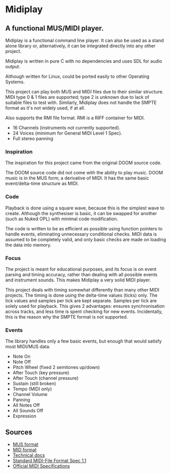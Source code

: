 # Midiplay

## A functional MUS/MIDI player.
Midiplay is a functional command line player. It can also be used as a stand alone library or, alternatively, it can be integrated directly into any other project.

Midiplay is written in pure C with no dependencies and uses SDL for audio output.

Although written for Linux, could be ported easily to other Operating Systems.

This project can play both MUS and MIDI files due to their similar structure. MIDI type 0 & 1 files are supported; type 2 is unknown due to lack of suitable files to test with. Similarly, Midiplay does not handle the SMPTE format as it's not widely used, if at all.

Also supports the RMI file format. RMI is a RIFF container for MIDI.

- 16 Channels (instruments not currently supported).
- 24 Voices (minimum for General MIDI Level 1 Spec).
- Full stereo panning

### Inspiration
The inspiration for this project came from the original DOOM source code.

The DOOM source code did not come with the ability to play music. DOOM music is in the MUS form; a derivative of MIDI. It has the same basic event/delta-time structure as MIDI.

### Code
Playback is done using a square wave, because this is the simplest wave to create. Although the synthesiser is basic, it can be swapped for another (such as Nuked OPL) with minimal code modification.

The code is written to be as efficient as possible using function pointers to handle events, eliminating unnecessary conditional checks. MIDI data is assumed to be completely valid, and only basic checks are made on loading the data into memory.

### Focus
The project is meant for educational purposes, and its focus is on event parsing and timing accuracy, rather than dealing with all possible events and instrument sounds. This makes Midiplay a very solid MIDI player.

This project deals with timing somewhat differently than many other MIDI projects. The timing is done using the delta-time values (ticks) only. The tick values and samples per tick are kept separate. Samples per tick are solely used for playback. This gives 2 advantages: ensures synchronisation across tracks, and less time is spent checking for new events. Incidentally, this is the reason why the SMPTE format is not supported.

### Events
The library handles only a few basic events, but enough that would satisfy most MIDI/MUS data.
- Note On
- Note Off
- Pitch Wheel (fixed 2 semitones up/down)
- After Touch (key pressure)
- After Touch (channel pressure)
- Sustain (still broken)
- Tempo (MIDI only)
- Channel Volume
- Panning
- All Notes Off
- All Sounds Off
- Expression

## Sources
- [MUS format](https://moddingwiki.shikadi.net/wiki/MUS_Format)
- [MID format](https://moddingwiki.shikadi.net/wiki/MID_Format)
- [Technical docs](http://midi.teragonaudio.com/)
- [Standard MIDI-File Format Spec 1.1](http://www.music.mcgill.ca/~ich/classes/mumt306/StandardMIDIfileformat.html)
- [Official MIDI Specifications](https://www.midi.org/specifications)
